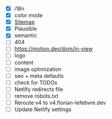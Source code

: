 -   [x] i18n
-   [x] color mode
-   [x] [Sitemap](https://docs.astro.build/en/guides/integrations-guide/sitemap/)
-   [x] Plausible
-   [x] semantic
-   [ ] 404
-   [ ] https://motion.dev/dom/in-view
-   [ ] logo
-   [ ] content
-   [ ] image optimization
-   [ ] seo + meta defaults
-   [ ] check for TODOs
-   [ ] Netlify redirects file
-   [ ] remove robots.txt
-   [ ] Reroute v4 to v4.florian-lefebvre.dev
-   [ ] Update Netlify settings
